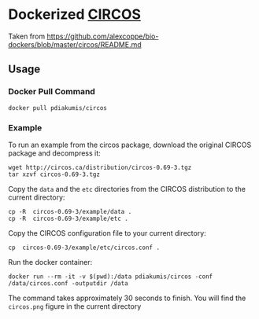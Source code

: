 # Dockerized  [CIRCOS](http://www.circos.ca/)

Taken from <https://github.com/alexcoppe/bio-dockers/blob/master/circos/README.md>


## Usage

### Docker Pull Command

```
docker pull pdiakumis/circos
```

### Example

To run an example from the circos package, download the original CIRCOS package and decompress it:

```
wget http://circos.ca/distribution/circos-0.69-3.tgz
tar xzvf circos-0.69-3.tgz
```

Copy the `data` and the `etc` directories from the CIRCOS distribution to the current directory: 

```
cp -R  circos-0.69-3/example/data .
cp -R  circos-0.69-3/example/etc .
```

Copy the CIRCOS configuration file to your current directory:

```
cp  circos-0.69-3/example/etc/circos.conf .
```

Run the docker container:

```
docker run --rm -it -v $(pwd):/data pdiakumis/circos -conf /data/circos.conf -outputdir /data
```

The command takes approximately 30 seconds to finish. 
You will find the `circos.png` figure in the current directory

